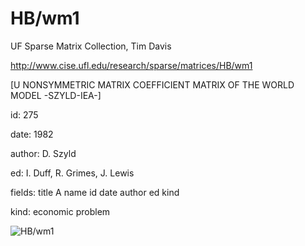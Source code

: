 # HB/wm1

 UF Sparse Matrix Collection, Tim Davis

 http://www.cise.ufl.edu/research/sparse/matrices/HB/wm1

 [U NONSYMMETRIC MATRIX COEFFICIENT MATRIX OF THE WORLD MODEL -SZYLD-IEA-]

 id: 275

 date: 1982

 author: D. Szyld

 ed: I. Duff, R. Grimes, J. Lewis

 fields: title A name id date author ed kind

 kind: economic problem

![HB/wm1](http://www2.research.att.com/~yifanhu/GALLERY/GRAPHS/GIF_SMALL/HB@wm1.gif)